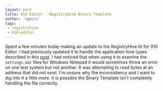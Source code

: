 ```yaml
---
layout: post
title: 010 Editor - RegistryHive Binary Template
author: 'ogmini'
tags:
 - registryhive
 - 010-editor 
---
```


Spent a few minutes today making an update to the RegistryHive.bt for 010 Editor. I had previously updated it to handle the application hive types described in this [post](https://lunarfrog.com/blog/inspect-app-settings). I had noticed that when using it to examine the `settings.dat` files for Windows Notepad it would sometimes throw an error on one test system but not another. It was attempting to read bytes at an address that did not exist. I'm unsure why the inconsistency and I want to dig into it a little more. It is possible the Binary Template isn't completely handling the file correctly.  